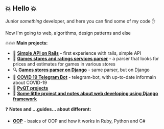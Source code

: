 ## :boom: **Hello** :boom:

Junior *something* developer, and here you can find some of my code :hand:

Now I'm going to web, algorithms, design patterns and else

:fire::fire::fire: **Main projects:**
- 🔴 [**Simple API on Rails**](../../../rails_junior_api) - first experience with rails, simple API
- :mag_right: [**Games stores and ratings services parser**](../../../gamesStoresParser) - a parser that looks for prices and estimates for games in various stores
- :mag: [**Games stores parser on Django**](../../../djangoGamesStoreParser) - same parser, but on Django
- :pill: [**COVID 19 Telegram Bot**](../../../COVID-19-Telegram-Bot) - telegram-bot, with up-to-date informain about COVID-19
- 💚 [**PyQT projects**](../../../PyQT)
- :hankey: [**Some little project and notes about web developing using Django framework**](../../../DjangoStudy)



:question: **Notes and ...guides... about different:**
- [**OOP**](../../../OOP) - basics of OOP and how it works in Ruby, Python and C#


